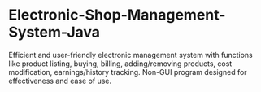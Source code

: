 # Electronic-Shop-Management-System-Java
Efficient and user-friendly electronic management system with functions like product listing, buying, billing, adding/removing products, cost modification, earnings/history tracking. Non-GUI program designed for effectiveness and ease of use.
